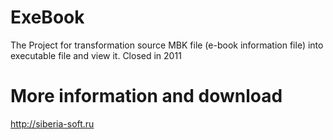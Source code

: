 # ExeBook

The Project for transformation source MBK file (e-book information file) into executable file and view it. Closed in 2011

# More information and download

http://siberia-soft.ru

